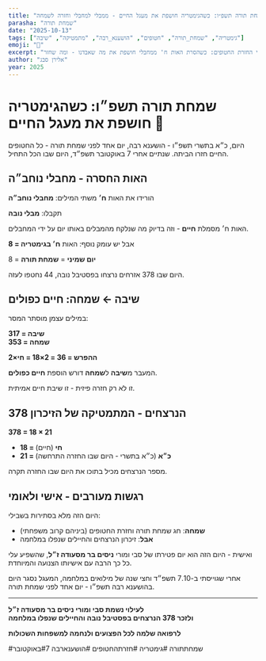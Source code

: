 ```yaml
---
title: "שמחת תורה תשפ״ו: כשהגימטריה חושפת את מעגל החיים - ממבלי למחבלי וחזרה לשמחה"
parasha: "שמחת תורה"
date: "2025-10-13"
tags: ["גימטריה", "שמחת_תורה", "חטופים", "הושענא_רבה", "מתמטיקה", "שיבה"]
emoji: "🎊"
excerpt: "הגימטריה שמאחורי החזרת החטופים: כשהסרת האות ח' ממחבלי חושפת את מה שאבדנו - ומה שחזר"
author: "אלירן סבג"
year: 2025
---
```


# שמחת תורה תשפ״ו: כשהגימטריה חושפת את מעגל החיים 🎊

היום, כ״א בתשרי תשפ״ו - הושענא רבה, יום אחד לפני שמחת תורה - כל החטופים החיים חזרו הביתה. שנתיים אחרי 7 באוקטובר תשפ״ד, היום שבו הכל התחיל.

## האות החסרה - מחבלי נוחב״ה

הורידו את האות **ח׳** משתי המילים: **מחבלי נוחב״ה**

תקבלו: **מבלי נובה**

האות ח׳ מסמלת **חיים** - וזה בדיוק מה שנלקח מהמבלים באותו יום על ידי המחבלים.

אבל יש עומק נוסף: האות **ח׳ בגימטריה = 8**

8 = **יום שמיני** = **שמחת תורה**

היום שבו 378 אזרחים נרצחו בפסטיבל נובה, 44 נחטפו לעזה.

## שיבה ← שמחה: חיים כפולים

במילים עצמן מוסתר המסר:

**שיבה = 317**  
**שמחה = 353**

**ההפרש = 36 = 2×18 = חי×2**

המעבר מ**שיבה** ל**שמחה** דורש הוספת **חיים כפולים**.

זו לא רק חזרה פיזית - זו שיבת חיים אמיתית.

## 378 הנרצחים - המתמטיקה של הזיכרון

**378 = 18 × 21**

- **18 = חי** (חיים)
- **21 = כ״א** (כ״א בתשרי - היום שבו החזרה התרחשה)

מספר הנרצחים מכיל בתוכו את היום שבו החזרה תקרה.

## רגשות מעורבים - אישי ולאומי

היום הזה מלא בסתירות בשבילי:
- **שמחה**: חג שמחת תורה וחזרת החטופים (ביניהם קרוב משפחתי)
- **אבל**: זיכרון הנרצחים והחיילים שנפלו במלחמה

ואישית - היום הזה הוא יום פטירתו של סבי ומורי **ניסים בר מסעודה ז״ל**, שהשפיע עלי כל כך הרבה עם אישיותו הצנועה והמיוחדת.

אחרי שגוייסתי ב-7.10 תשפ״ד וחצי שנה של מילואים במלחמה, המעגל נסגר היום בהושענא רבה תשפ״ו - יום אחד לפני שמחת תורה.

---

**לעילוי נשמת סבי ומורי ניסים בר מסעודה ז״ל**  
**ולזכר 378 הנרצחים בפסטיבל נובה והחיילים שנפלו במלחמה**

**לרפואה שלמה לכל הפצועים ולנחמה למשפחות השכולות**

#שמחתתורה #גימטריה #חזרתהחטופים #הושענארבה #7באוקטובר
